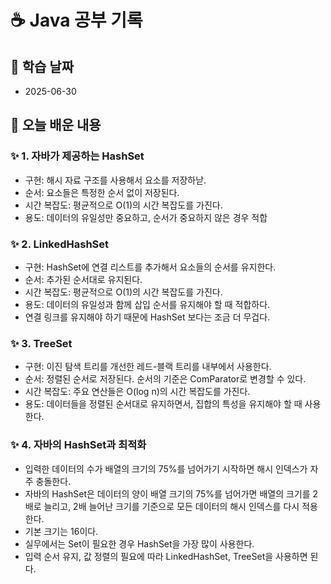# ☕ Java 공부 기록

## 📘 학습 날짜
- 2025-06-30

## 📅 오늘 배운 내용

### ✨ 1. 자바가 제공하는 HashSet

- 구현: 해시 자료 구조를 사용해서 요소를 저장하낟.
- 순서: 요소들은 특정한 순서 없이 저장된다.
- 시간 복잡도: 평균적으로 O(1)의 시간 복잡도를 가진다.
- 용도: 데이터의 유일성만 중요하고, 순서가 중요하지 않은 경우 적합

### ✨ 2. LinkedHashSet

- 구현: HashSet에 연결 리스트를 추가해서 요소들의 순서를 유지한다.
- 순서: 추가된 순서대로 유지된다.
- 시간 복잡도: 평균적으로 O(1)의 시간 복잡도를 가진다.
- 용도: 데이터의 유일성과 함께 삽입 순서를 유지해야 할 때 적합하다.
- 연결 링크를 유지해야 하기 때문에 HashSet 보다는 조금 더 무겁다.

### ✨ 3. TreeSet

- 구현: 이진 탐색 트리를 개선한 레드-블랙 트리를 내부에서 사용한다.
- 순서: 정렬된 순서로 저장된다. 순서의 기준은 ComParator로 변경할 수 있다.
- 시간 복잡도: 주요 연산들은 O(log n)의 시간 복잡도를 가진다.
- 용도: 데이터들을 정렬된 순서대로 유지하면서, 집합의 특성을 유지해야 할 때 사용한다.

### ✨ 4. 자바의 HashSet과 최적화

- 입력한 데이터의 수가 배열의 크기의 75%를 넘어가기 시작하면 해시 인덱스가 자주 충돌한다.
- 자바의 HashSet은 데이터의 양이 배열 크기의 75%를 넘어가면 배열의 크기를 2배로 늘리고, 2배 늘어난 크기를 기준으로 모든 데이터의 해시 인덱스를 다시 적용한다.
- 기본 크기는 16이다.
- 실무에서는 Set이 필요한 경우 HashSet을 가장 많이 사용한다. 
- 입력 순서 유지, 값 정렬의 필요에 따라 LinkedHashSet, TreeSet을 사용하면 된다.
